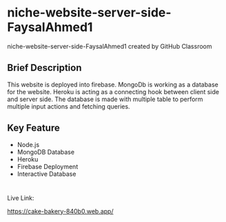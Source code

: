 # niche-website-server-side-FaysalAhmed1
niche-website-server-side-FaysalAhmed1 created by GitHub Classroom

## Brief Description

This website is deployed into firebase. MongoDb is working as a database for the website. Heroku is acting as a connecting hook between client side and server side. The database is made with multiple table to perform multiple input actions and fetching queries.


## Key Feature

* Node.js
* MongoDB Database
* Heroku
* Firebase Deployment
* Interactive Database
#
Live Link: 

https://cake-bakery-840b0.web.app/
